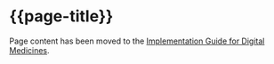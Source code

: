 # {{page-title}}

Page content has been moved to the [Implementation Guide for Digital Medicines](https://simplifier.net/guide/ukcoreimplementationguideformedicines/NHSDictionaryofMedicinesandDevicesdmd).
